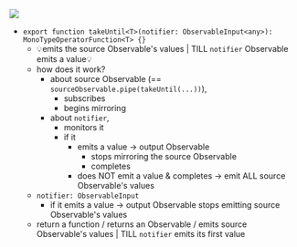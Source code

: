 ![](/apps/rxjs.dev/src/assets/images/marble-diagrams/takeUntil.png)

* `export function takeUntil<T>(notifier: ObservableInput<any>): MonoTypeOperatorFunction<T> {}`
  * 💡emits the source Observable's values | TILL `notifier` Observable emits a value💡
  * how does it work?
    * about source Observable (== `sourceObservable.pipe(takeUntil(...))`),
      * subscribes
      * begins mirroring
    * about `notifier`,
      * monitors it
      * if it
        * emits a value -> output Observable
          * stops mirroring the source Observable
          * completes
        * does NOT emit a value & completes -> emit ALL source Observable's values
  * `notifier: ObservableInput`
    * if it emits a value -> output Observable stops emitting source Observable's values
  * return a function / returns an Observable / emits source Observable's values | TILL `notifier` emits its first value
